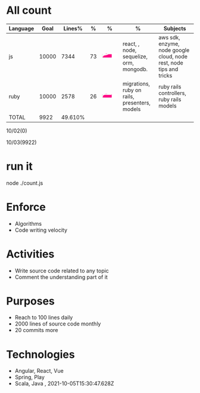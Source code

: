# All count
|Language|Goal|Lines%|%|%|%|Subjects|
|----------|-------|-------|--------|--------|--------|--------|
|js|10000|7344|73|![js](https://raw.githubusercontent.com/kapit4n/l-10000-dev/master/js.png)|react, , node, sequelize, orm, mongodb.|aws sdk, enzyme, node google cloud, node rest, node tips and tricks|
|ruby|10000|2578|26|![ruby](https://raw.githubusercontent.com/kapit4n/l-10000-dev/master/ruby.png)|migrations, ruby on rails, presenters, models|ruby rails controllers, ruby rails models|
|TOTAL|9922|49.610%|
10/02(0)

10/03(9922)


  # run it
  node ./count.js
      
# Enforce
  * Algorithms
  * Code writing velocity
  
  # Activities
  * Write source code related to any topic
  * Comment the understanding part of it
      
  # Purposes
  * Reach to 100 lines daily
  * 2000 lines of source code monthly
  * 20 commits more
  
  # Technologies
  * Angular, React, Vue
  * Spring, Play
  * Scala, Java
  , 2021-10-05T15:30:47.628Z

